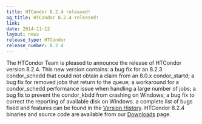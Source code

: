 ```yaml
---
title: HTCondor 8.2.4 released!
og_title: HTCondor 8.2.4 released!
link: 
date: 2014-11-12
layout: news
release_type: HTCondor
release_number: 8.2.4
---
```


The HTCondor Team is pleased to announce the release of HTCondor version 8.2.4. This new version contains: a bug fix for an 8.2.3 condor_schedd that could not obtain a claim from an 8.0.x condor_startd; a bug fix for removed jobs that return to the queue; a workaround for a condor_schedd performance issue when handling a large number of jobs; a bug fix to prevent the condor_kbdd from crashing on Windows; a bug fix to correct the reporting of available disk on Windows. a complete list of bugs fixed and features can be found in the <a href="manual/v8.2.4/10_3Stable_Release.html">Version History</a>. HTCondor 8.2.4 binaries and source code are available from our <a href="downloads/">Downloads</a> page. 
